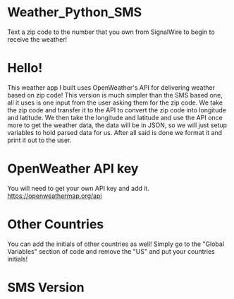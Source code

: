 # Weather_Python_SMS
Text a zip code to the number that you own from SignalWire to begin to receive the weather!
# Hello!
This weather app I built uses OpenWeather's API for delivering weather based on zip code!
This version is much simpler than the SMS based one, all it uses is one input from the user asking them for the zip code. We take the zip code and transfer it to the API to convert the zip code into longitude and latitude. We then take the longitude and latitude and use the API once more to get the weather data, the data will be in JSON, so we will just setup variables to hold parsed data for us. After all said is done we format it and print it out to the user.
# OpenWeather API key
You will need to get your own API key and add it. 
https://openweathermap.org/api
# Other Countries
You can add the initials of other countries as well! Simply go to the "Global Variables" section of code and remove the "US" and put your countries initials!
# SMS Version
